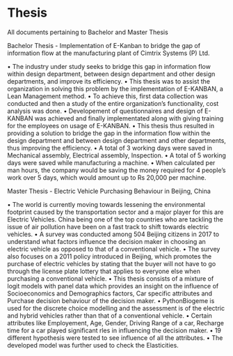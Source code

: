 # Thesis
All documents pertaining to Bachelor and Master Thesis

Bachelor Thesis - Implementation of E-Kanban to bridge the gap of information flow at the manufacturing plant of Cimtrix Systems (P) Ltd.

•	The industry under study seeks to bridge this gap in information flow within design department, between design department and other design departments, and improve its efficiency. 
•	This thesis was to assist the organization in solving this problem by the implementation of E-KANBAN, a Lean Management method. 
•	To achieve this, first data collection was conducted and then a study of the entire organization’s functionality, cost analysis was done. 
•	Developement of questionnaires and design of E-KANBAN was achieved and finally implementated along with giving training for the employees on usage of E-KANBAN. 
•	This thesis thus resulted in providing a solution to bridge the gap in the information flow within the design department and between design department and other departments, thus improving the efficiency. 
•	A total of 3 working days were saved in Mechanical assembly, Electrical assembly, Inspection. 
•	A total of 5 working days were saved while manufacturing a machine. 
•	When calculated per man hours, the company would be saving the money required for 4 people’s work over 5 days, which would amount up to Rs 20,000 per machine.


Master Thesis - Electric Vehicle Purchasing Behaviour in Beijing, China

•	The world is currently moving towards lessening the environmental footprint caused by the transportation sector and a major player for this are Electric Vehicles. China being one of the top countries who are tackling the issue of air pollution have been on a fast track to shift towards electric vehicles. 
•	A survey was conducted among 504 Beijing citizens in 2017 to understand what factors influence the decision maker in choosing an electric vehicle as opposed to that of a conventional vehicle. 
•	The survey also focuses on a 2011 policy introduced in Beijing, which promotes the purchase of electric vehicles by stating that the buyer will not have to go through the license plate lottery that applies to everyone else when purchasing a conventional vehicle. 
•	This thesis consists of a mixture of logit models with panel data which provides an insight on the influence of Socioeconomics and Demographics factors, Car specific attributes and Purchase decision behaviour of the decision maker. 
•	PythonBiogeme is used for the discrete choice modelling and the assessment is of the electric and hybrid vehicles rather than that of a conventional vehicle.
•	Certain attributes like Employement, Age, Gender, Driving Range of a car, Recharge time for a car played significant rles in influencing the decision maker. 
•	19 different hypothesis were tested to see influence of all the attributes.
•	The developed model was further used to check the Elasticities.
